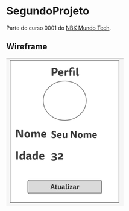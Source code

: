 # SegundoProjeto

Parte do curso 0001 do [NBK Mundo Tech](https://www.nbkmundotech.com).

## Wireframe

![Wireframe](wireframe.png)
